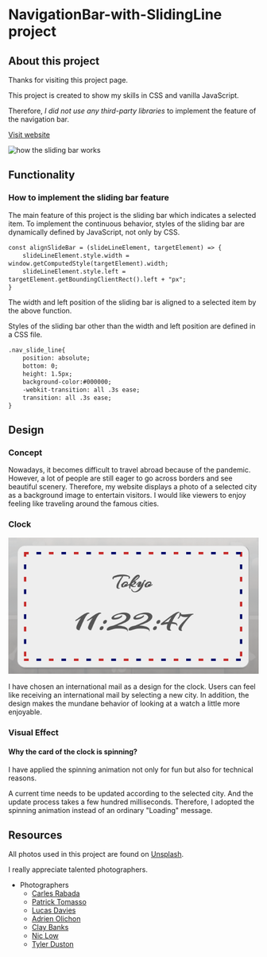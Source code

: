 # NavigationBar-with-SlidingLine project
## About this project
Thanks for visiting this project page.

This project is created to show my skills in CSS and vanilla JavaScript.

Therefore, *I did not use any third-party libraries* to implement the feature of the navigation bar.

[Visit website](https://tomo-yoshi.github.io/NavigationBar-with-SlidingLine/)

![how the sliding bar works](assets/readme/nav-sliding.gif)

## Functionality
### How to implement the sliding bar feature
The main feature of this project is the sliding bar which indicates a selected item. To implement the continuous behavior, styles of the sliding bar are dynamically defined by JavaScript, not only by CSS.

    const alignSlideBar = (slideLineElement, targetElement) => {
        slideLineElement.style.width = window.getComputedStyle(targetElement).width;
        slideLineElement.style.left = targetElement.getBoundingClientRect().left + "px";
    }

The width and left position of the sliding bar is aligned to a selected item by the above function.

Styles of the sliding bar other than the width and left position are defined in a CSS file.

    .nav_slide_line{
        position: absolute;
        bottom: 0;
        height: 1.5px;
        background-color:#000000;
        -webkit-transition: all .3s ease;
        transition: all .3s ease;
    }

## Design
### Concept
Nowadays, it becomes difficult to travel abroad because of the pandemic. However, a lot of people are still eager to go across borders and see beautiful scenery. Therefore, my website displays a photo of a selected city as a background image to entertain visitors. I would like viewers to enjoy feeling like traveling around the famous cities.

### Clock
![clock design](assets/readme/clock_international_mail.png)

I have chosen an international mail as a design for the clock. Users can feel like receiving an international mail by selecting a new city. In addition, the design makes the mundane behavior of looking at a watch a little more enjoyable.

### Visual Effect
#### Why the card of the clock is spinning?

I have applied the spinning animation not only for fun but also for technical reasons.

A current time needs to be updated according to the selected city. And the update process takes a few hundred milliseconds. Therefore, I adopted the spinning animation instead of an ordinary "Loading" message.


## Resources
All photos used in this project are found on [Unsplash](https://unsplash.com/).

I really appreciate talented photographers.

* Photographers
    * [Carles Rabada](https://unsplash.com/@carlesrgm?utm_source=unsplash&utm_medium=referral&utm_content=creditCopyText)
    * [Patrick Tomasso](https://unsplash.com/@impatrickt?utm_source=unsplash&utm_medium=referral&utm_content=creditCopyText)
    * [Lucas Davies](https://unsplash.com/@lucas_davies?utm_source=unsplash&utm_medium=referral&utm_content=creditCopyText)
    * [Adrien Olichon](https://unsplash.com/@adrienolichon?utm_source=unsplash&utm_medium=referral&utm_content=creditCopyText)
    * [Clay Banks](https://unsplash.com/@claybanks?utm_source=unsplash&utm_medium=referral&utm_content=creditCopyText)
    * [Nic Low](https://unsplash.com/@niclow?utm_source=unsplash&utm_medium=referral&utm_content=creditCopyText)
    * [Tyler Duston](https://unsplash.com/@dustont12?utm_source=unsplash&utm_medium=referral&utm_content=creditCopyText)
